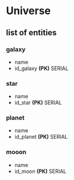 # Universe

## list of entities

### galaxy

- name
- id_galaxy **(PK)** SERIAL

### star

- name
- id_star **(PK)** SERIAL

### planet

- name
- id_planet **(PK)** SERIAL

### mooon

- name
- id_moon **(PK)** SERIAL
